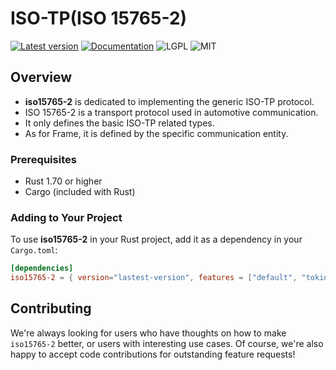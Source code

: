 # ISO-TP(ISO 15765-2)

[![Latest version](https://img.shields.io/crates/v/iso15765-2.svg)](https://crates.io/crates/iso15765-2)
[![Documentation](https://docs.rs/bleasy/badge.svg)](https://docs.rs/iso15765-2)
![LGPL](https://img.shields.io/badge/license-LGPL-green.svg)
![MIT](https://img.shields.io/badge/license-MIT-yellow.svg)

## Overview

- **iso15765-2** is dedicated to implementing the generic ISO-TP protocol. 
- ISO 15765-2 is a transport protocol used in automotive communication.
- It only defines the basic ISO-TP related types. 
- As for Frame, it is defined by the specific communication entity.

### Prerequisites

- Rust 1.70 or higher
- Cargo (included with Rust)

### Adding to Your Project

To use **iso15765-2** in your Rust project, add it as a dependency in your `Cargo.toml`:

```toml
[dependencies]
iso15765-2 = { version="lastest-version", features = ["default", "tokio"] }
```

## Contributing

We're always looking for users who have thoughts on how to make `iso15765-2` better, or users with
interesting use cases.  Of course, we're also happy to accept code contributions for outstanding
feature requests!
